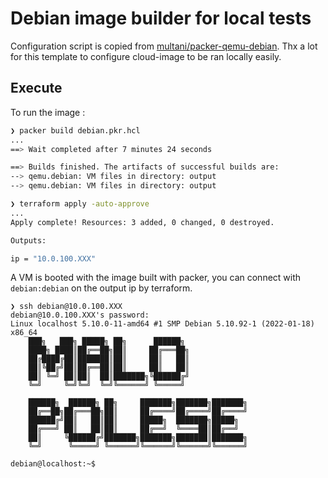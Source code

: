 # Debian image builder for local tests

Configuration script is copied from [multani/packer-qemu-debian](https://github.com/multani/packer-qemu-debian).
Thx a lot for this template to configure cloud-image to be ran locally easily.

## Execute

To run the image :

```bash
❯ packer build debian.pkr.hcl
...
==> Wait completed after 7 minutes 24 seconds

==> Builds finished. The artifacts of successful builds are:
--> qemu.debian: VM files in directory: output
--> qemu.debian: VM files in directory: output

❯ terraform apply -auto-approve
...
Apply complete! Resources: 3 added, 0 changed, 0 destroyed.

Outputs:

ip = "10.0.100.XXX"
```

A VM is booted with the image built with packer, you can connect with `debian:debian` on the output ip by terraform.

```
❯ ssh debian@10.0.100.XXX
debian@10.0.100.XXX's password:
Linux localhost 5.10.0-11-amd64 #1 SMP Debian 5.10.92-1 (2022-01-18) x86_64
    ███╗   ███╗ █████╗ ██╗      ██████╗
    ████╗ ████║██╔══██╗██║     ██╔═══██╗
    ██╔████╔██║███████║██║     ██║   ██║
    ██║╚██╔╝██║██╔══██║██║     ██║   ██║
    ██║ ╚═╝ ██║██║  ██║███████╗╚██████╔╝
    ╚═╝     ╚═╝╚═╝  ╚═╝╚══════╝ ╚═════╝

    ██████╗  ██████╗ ██╗     ███████╗███████╗███████╗
    ██╔══██╗██╔═══██╗██║     ██╔════╝██╔════╝██╔════╝
    ██████╔╝██║   ██║██║     █████╗  ███████╗█████╗
    ██╔═══╝ ██║   ██║██║     ██╔══╝  ╚════██║██╔══╝
    ██║     ╚██████╔╝███████╗███████╗███████║███████╗
    ╚═╝      ╚═════╝ ╚══════╝╚══════╝╚══════╝╚══════╝

debian@localhost:~$
```
